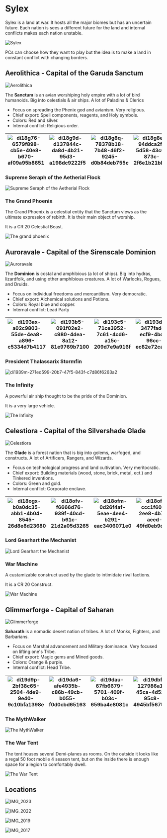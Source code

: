 

# Sylex

Sylex is a land at war. It hosts all the major biomes but has an uncertain future. Each nation is sees a different future for the land and internal conflicts makes each nation unstable.

![Sylex](./assets/Sylex.jpg)



PCs can choose how they want to play but the idea is to make a land in constant conflict with changing borders. 



## Aerolithica - Capital of the Garuda Sanctum

![Aerolithica](./assets/Aerolithica.jpg)

The  **Sanctum** is an avian worshiping holy empire with a lot of bird humanoids. Big into celestials & air ships. A lot of Paladins & Clerics

-   Focus on spreading the Phenix god and avianism. Very religious.
-   Chief export: Spell components, reagents, and Holy symbols.
-   Colors: Red and silver.
-   Internal conflict: Religious order.

| ![di18g76-6579f898-cb5e-40e8-b670-af09a95b8651](./assets/di18g76-6579f898-cb5e-40e8-b670-af09a95b8651.png) | ![di18g9d-d137844c-da8d-4b21-95d3-a198dc9222f5](./assets/di18g9d-d137844c-da8d-4b21-95d3-a198dc9222f5.png) | ![di18g8q-78378b18-7b48-46f2-9245-d0b84deb755c](./assets/di18g8q-78378b18-7b48-46f2-9245-d0b84deb755c.png) | ![di18g8e-94ddca2f-5d58-43c0-873c-2f6e1b21bb6a](./assets/di18g8e-94ddca2f-5d58-43c0-873c-2f6e1b21bb6a.png) | ![di18g7d-4880291d-a93b-4ec7-8ba2-0587284090e5](./assets/di18g7d-4880291d-a93b-4ec7-8ba2-0587284090e5.png) |
| ------------------------------------------------------------ | ------------------------------------------------------------ | ------------------------------------------------------------ | ------------------------------------------------------------ | ------------------------------------------------------------ |

### Supreme Seraph of the Aetherial Flock



![Supreme Seraph of the Aetherial Flock](./assets/Supreme%20Seraph%20of%20the%20Aetherial%20Flock.png)

### The Grand Phoenix

The Grand Phoenix is a celestial entity that the Sanctum views as the ultimate expression of rebirth. It is their main object of worship.

It is a CR 20 Celestial Beast.

![The grand phoenix](./assets/The%20grand%20phoenix.jpg)

## Auroravale - Capital of the Sirenscale Dominion

![Auroravale](./assets/Auroravale.jpg)

The **Dominion** is costal and amphibious (a lot of ships). Big into hydras, lizardfolk, and using other amphibious creatures. A lot of Warlocks, Rogues, and Druids.

-   Focus on individual freedoms and mercantilism. Very democratic.
-   Chief export: Alchemical solutions and Potions.
-   Colors: Royal blue and copper.
-   Internal conflict: Lead Party

| ![di193ax-a02c9803-55de-4ea8-a896-c5334d7b4117](./assets/di193ax-a02c9803-55de-4ea8-a896-c5334d7b4117.png) | ![di193b5-091f02e2-c980-4dea-8a12-81e9769b7100](./assets/di193b5-091f02e2-c980-4dea-8a12-81e9769b7100.png) | ![di193c5-71ce3952-7c61-4cd6-a15c-209d7e9a916f](./assets/di193c5-71ce3952-7c61-4cd6-a15c-209d7e9a916f.png) | ![di193d3-3477fadc-ecf9-4bcf-96cc-ec82e72ca2c1](./assets/di193d3-3477fadc-ecf9-4bcf-96cc-ec82e72ca2c1.png) |
| ------------------------------------------------------------ | ------------------------------------------------------------ | ------------------------------------------------------------ | ------------------------------------------------------------ |

### President Thalassarix Stormfin

![di1939m-271ed599-20b7-47f5-843f-c7d86f6263a2](./assets/President%20Thalassarix%20Stormfin.png)

### The Infinity

A powerful air ship thought to be the pride of the Dominion.

It is a very large vehicle.

![The Infinity](./assets/The%20Infinity.jpg)

## Celestiora - Capital of the Silvershade Glade

![Celestiora](./assets/Celestiora.jpg)

The **Glade** is a forest nation that is big into golems, warfoged, and constructs. A lot of Artificers, Rangers, and Wizards.

-   Focus on technological progress and land cultivation. Very meritocratic.
-   Chief export: Building materials (wood, stone, brick, metal, ect.) and Tinkered inventions.
-   Colors: Green and gold.
-   Internal conflict: Corporate enclave.

| ![di18ogx-b0a0dc35-abb1-4b04-8545-26d8e8d23680](./assets/di18ogx-b0a0dc35-abb1-4b04-8545-26d8e8d23680.png) | ![di18ofv-f6666d76-939f-40cd-b61c-21d2a05d3265](./assets/di18ofv-f6666d76-939f-40cd-b61c-21d2a05d3265.png) | ![di18ofm-0d26f4af-5eae-4ee4-b291-eac3406071e0](./assets/di18ofm-0d26f4af-5eae-4ee4-b291-eac3406071e0.png) | ![di18ofa-ccc1f600-2ee8-4b73-aeed-49fd0eb9dd9d](./assets/di18ofa-ccc1f600-2ee8-4b73-aeed-49fd0eb9dd9d.png) | ![di18oey-ca4dfad4-2c76-4dde-9695-4afc5629be2c](./assets/di18oey-ca4dfad4-2c76-4dde-9695-4afc5629be2c.png) |
| ------------------------------------------------------------ | ------------------------------------------------------------ | ------------------------------------------------------------ | ------------------------------------------------------------ | ------------------------------------------------------------ |

### Lord Gearhart the Mechanist

![Lord Gearhart the Mechanist](./assets/Lord%20Gearhart%20the%20Mechanist.png)

### War Machine

A custamizable construct used by the glade to intimidate rival factions.

It is a CR 20 Construct.

![War Machine](./assets/War%20Machine.jpg)

## Glimmerforge - Capital of Saharan

![Glimmerforge](./assets/Glimmerforge.jpg)

**Saharath** is a nomadic desert nation of tribes. A lot of Monks, Fighters, and Barbarians.

-   Focus on Marshal advancement and Military dominance. Very focused on lifting one's Tribe.
-   Chief export: Magic gems and Mined goods.
-   Colors: Orange & purple.
-   Internal conflict: Head Tribe.

| ![di19d9p-2bf38c65-2504-4de9-9e40-9c10bfa1398e](./assets/di19d9p-2bf38c65-2504-4de9-9e40-9c10bfa1398e.png) | ![di19da6-afe4935b-c86b-49cb-b055-f0d0cbd65163](./assets/di19da6-afe4935b-c86b-49cb-b055-f0d0cbd65163.png) | ![di19dau-67fb6679-5701-409f-b03c-659ba4e8081c](./assets/di19dau-67fb6679-5701-409f-b03c-659ba4e8081c.png) | ![di19dbf-127986a1-45ca-4d52-95c8-4945bf56758a](./assets/di19dbf-127986a1-45ca-4d52-95c8-4945bf56758a.png) | ![di19dd3-8a64f2bb-37bf-470c-8690-9ab2e8b1f9d9](./assets/di19dd3-8a64f2bb-37bf-470c-8690-9ab2e8b1f9d9.png) |
| ------------------------------------------------------------ | ------------------------------------------------------------ | ------------------------------------------------------------ | ------------------------------------------------------------ | ------------------------------------------------------------ |

### The MythWalker

![The MythWalker](./assets/The%20MythWalker.png)

### The War Tent

The tent houses several Demi-planes as rooms. On the outside it looks like a regal 50 foot mobile 4 season tent, but on the inside there is enough space for a legion to comfortably dwell.

![The War Tent](./assets/The%20War%20Tent.jpg)



## Locations

![IMG_2023](./assets/IMG_2023.jpg)

![IMG_2022](./assets/IMG_2022.jpg)

![IMG_2019](./assets/IMG_2019.jpg)

![IMG_2017](./assets/IMG_2017.jpg)

